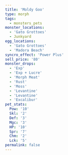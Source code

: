 ```yaml
---
title: 'Moldy Goo'
type: morph
tags:
  - monsters_pets
monster_locations:
  - 'Gato Grottoes'
  - Junkyard
egg_locations:
  - 'Gato Grottoes'
  - 'Madora Beach'
syncro_effect: 'Power Plus'
sell_price: '80'
monster_drops:
  - 'Exp'
  - 'Exp + Lucre'
  - 'Morph Meat'
  - 'Rust'
  - 'Moss'
  - 'Levantine'
  - 'Levantine'
  - 'Excalibur'
pet_stats:
  Pow: '10'
  Skl: '2'
  Def: '3'
  Mgc: '3'
  HP: '10'
  Spr: '7'
  Chm: '2'
  Lck: '5'
permalink: false
---
```

